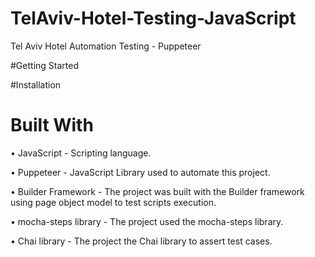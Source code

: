 # TelAviv-Hotel-Testing-JavaScript
Tel Aviv Hotel Automation Testing - Puppeteer

#Getting Started

#Installation

# Built With

• JavaScript - Scripting language.

• Puppeteer - JavaScript Library used to automate this project.

• Builder Framework - The project was built with the Builder framework using page object model to test scripts execution.

• mocha-steps library - The project used the mocha-steps library.

• Chai library - The project the Chai library to assert test cases.
